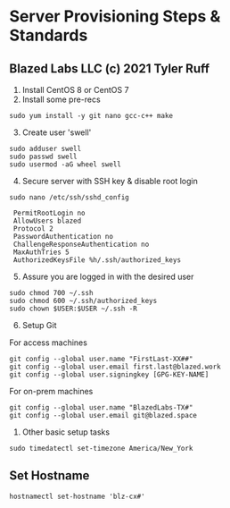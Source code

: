 # Server Provisioning Steps & Standards
## Blazed Labs LLC (c) 2021 Tyler Ruff

1. Install CentOS 8 or CentOS 7
2. Install some pre-recs
```shell
sudo yum install -y git nano gcc-c++ make
```


3. Create user 'swell'

```shell
sudo adduser swell
sudo passwd swell
sudo usermod -aG wheel swell
```

4. Secure server with SSH key & disable root login

```shell
sudo nano /etc/ssh/sshd_config
```

```
 PermitRootLogin no
 AllowUsers blazed
 Protocol 2
 PasswordAuthentication no
 ChallengeResponseAuthentication no
 MaxAuthTries 5
 AuthorizedKeysFile %h/.ssh/authorized_keys
 ```

5. Assure you are logged in with the desired user

```shell
sudo chmod 700 ~/.ssh
sudo chmod 600 ~/.ssh/authorized_keys
sudo chown $USER:$USER ~/.ssh -R
```

6. Setup Git

For access machines

```shell
git config --global user.name "FirstLast-XX##"
git config --global user.email first.last@blazed.work
git config --global user.signingkey [GPG-KEY-NAME]
```

For on-prem machines

```shell
git config --global user.name "BlazedLabs-TX#"
git config --global user.email git@blazed.space
```


1. Other basic setup tasks

```shell
sudo timedatectl set-timezone America/New_York
```

## Set Hostname

```shell
hostnamectl set-hostname 'blz-cx#'
```
